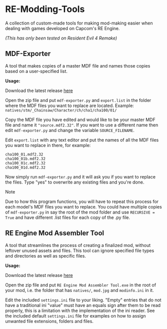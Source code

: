 # **RE-Modding-Tools**
A collection of custom-made tools for making mod-making easier when dealing with games developed on Capcom's RE Engine.  

*(This has only been tested on Resident Evil 4 Remake)*

## **MDF-Exporter**
A tool that makes copies of a master MDF file and names those copies based on a user-specified list.  

**Usage:**

Download the latest release [here](https://github.com/Weeaboo420/RE-Modding-Tools/releases/tag/mdf-exporter)

Open the zip file and put `mdf-exporter.py` and `export.list` in the folder where the MDF files you want to replace are located. Example: `natives/stm/_Chainsaw/Character/ch/cha1/cha100/01/`

Copy the MDF file you have edited and would like to be your master MDF file and name it `"source.mdf2.32"`. If you want to use a different name then edit `mdf-exporter.py` and change the variable `SOURCE_FILENAME`.

Edit `export.list` with any text editor and put the names of all the MDF files you want to replace in there, for example:
```
cha100_01.mdf2.32
cha100_01b.mdf2.32
cha100_01c.mdf2.32
cha100_01d.mdf2.32
```

Now simply run `mdf-exporter.py` and it will ask you if you want to replace the files. Type "yes" to overwrite any existing files and you're done.

> [!NOTE]
> Due to how this program functions, you will have to repeat this process for each model's MDF files you want to replace. You could have multiple copies of `mdf-exporter.py` in say the root of the mod folder and use `RECURSIVE = True` and have different .list files for each copy of the .py file.

## **RE Engine Mod Assembler Tool**
A tool that streamlines the process of creating a finalized mod, without leftover unused assets and files.
This tool can ignore specified file types and directories as well as specific files.

**Usage:**

Download the latest release [here](https://github.com/Weeaboo420/RE-Modding-Tools/releases/tag/mod-assembler)

Open the zip file and put `RE Engine Mod Assembler Tool.exe` in the root of your mod, i.e. the folder that has `natives/`, `mod.jpg` and `modinfo.ini` in it.

Edit the included `settings.ini` file to your liking. "Empty" entries that do not have a traditional ini "value" must have an equals sign after them to be read properly, this is a limitation with the implementation of the ini reader. See the included default `settings.ini` file for examples on how to assign unwanted file extensions, folders and files.
